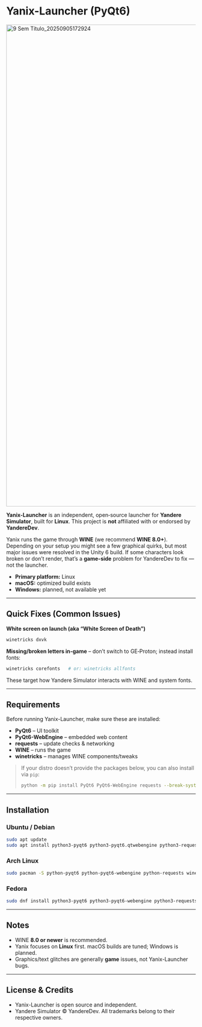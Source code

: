 # Yanix-Launcher (PyQt6)

<img width="1280" height="1280" alt="9 Sem Título_20250905172924" src="https://github.com/user-attachments/assets/29fd87b1-5d22-4040-ad70-e024b0405046" />


**Yanix-Launcher** is an independent, open‑source launcher for **Yandere Simulator**, built for **Linux**. This project is **not** affiliated with or endorsed by **YandereDev**.

Yanix runs the game through **WINE** (we recommend **WINE 8.0+**). Depending on your setup you might see a few graphical quirks, but most major issues were resolved in the Unity 6 build. If some characters look broken or don’t render, that’s a **game-side** problem for YandereDev to fix — not the launcher.

* **Primary platform:** Linux
* **macOS:** optimized build exists
* **Windows:** planned, not available yet

---

## Quick Fixes (Common Issues)

**White screen on launch (aka “White Screen of Death”)**

```bash
winetricks dxvk
```

**Missing/broken letters in‑game** – don’t switch to GE‑Proton; instead install fonts:

```bash
winetricks corefonts   # or: winetricks allfonts
```

These target how Yandere Simulator interacts with WINE and system fonts.

---

## Requirements

Before running Yanix-Launcher, make sure these are installed:

* **PyQt6** – UI toolkit
* **PyQt6-WebEngine** – embedded web content
* **requests** – update checks & networking
* **WINE** – runs the game
* **winetricks** – manages WINE components/tweaks

> If your distro doesn’t provide the packages below, you can also install via `pip`:
>
> ```bash
> python -m pip install PyQt6 PyQt6-WebEngine requests --break-system-packages
> ```

---

## Installation

### Ubuntu / Debian

```bash
sudo apt update
sudo apt install python3-pyqt6 python3-pyqt6.qtwebengine python3-requests wine winetricks
```

### Arch Linux

```bash
sudo pacman -S python-pyqt6 python-pyqt6-webengine python-requests wine winetricks
```

### Fedora

```bash
sudo dnf install python3-pyqt6 python3-pyqt6-webengine python3-requests wine winetricks
```

---

## Notes

* WINE **8.0 or newer** is recommended.
* Yanix focuses on **Linux** first. macOS builds are tuned; Windows is planned.
* Graphics/text glitches are generally **game** issues, not Yanix-Launcher bugs.

---

## License & Credits

* Yanix-Launcher is open source and independent.
* Yandere Simulator © YandereDev. All trademarks belong to their respective owners.
